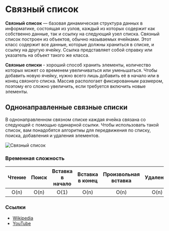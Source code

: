 # Связный список

**Связный список** — базовая динамическая структура данных в информатике, состоящая из узлов, каждый из которых содержит как собственно 
данные, так и ссылку на следующий узел списка. Связный список построен из объектов, обычно называемых ячейками. Этот класс содержит все 
данные, которые должны храниться в списке, и ссылку на другую ячейку. Ссылка представляет собой справку или указатель на объект такого 
же класса.

**Связные списки** - хороший способ хранить элементы, количество которых может со временем увеличиваться или уменьшаться. Чтобы 
добавить новую ячейку, нужно всего лишь добавить её в начало или в конец связного списка. Массив распологает фиксированным размером, 
поэтому его сложно увеличить, если требуется включить новые элементы.


## Однонаправленные связные списки

В однонаправленном связном списке каждая ячейка связана со следующей с помощью одинарной ссылки. Чтобы использовать такой список, вам 
понадобятся алгоритмы для передвижения по списку, поиска, добавления и удаления элементов.

![Связный список](https://upload.wikimedia.org/wikipedia/commons/6/6d/Singly-linked-list.svg)

### Временная сложность

|   Чтение   |   Поиск   | Вставка в начало | Вставка в конец | Произвольная вставка |   Удаление   |
| :--------: | :-------: | :--------------: | :-------------: | :------------------: | :----------: |
|    O(n)    |    O(n)   |       O(1)       |       O(n)      |         O(n)         |     O(n)     |

### Ссылки

- [Wikipedia](https://ru.wikipedia.org/wiki/%D0%A1%D0%B2%D1%8F%D0%B7%D0%BD%D1%8B%D0%B9_%D1%81%D0%BF%D0%B8%D1%81%D0%BE%D0%BA)
- [YouTube](https://www.youtube.com/watch?v=KTpOalDwBjg)